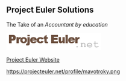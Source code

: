 
## Project Euler Solutions

The Take of an _Accountant by education_

<p><img src="https://github.com/pe-solutions/.github/blob/main/profile/logo.png"></p>

[Project Euler Website](https://projecteuler.net/)

https://projecteuler.net/profile/mavotroky.png

<!--

**Here are some ideas to get you started:**

🙋‍♀️ A short introduction - what is your organization all about?
🌈 Contribution guidelines - how can the community get involved?
👩‍💻 Useful resources - where can the community find your docs? Is there anything else the community should know?
🍿 Fun facts - what does your team eat for breakfast?
🧙 Remember, you can do mighty things with the power of [Markdown](https://docs.github.com/github/writing-on-github/getting-started-with-writing-and-formatting-on-github/basic-writing-and-formatting-syntax)
-->
